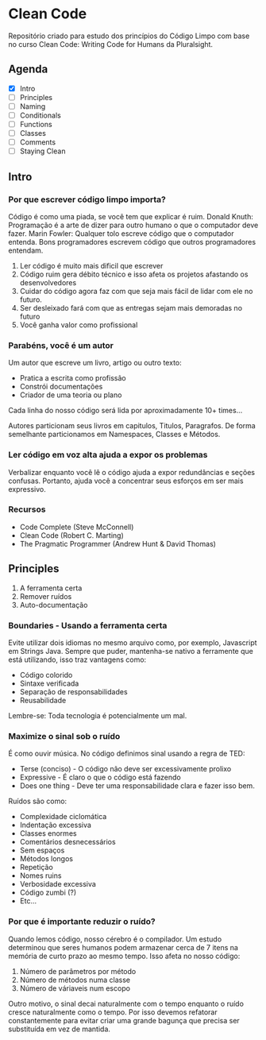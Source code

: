 # Clean Code

Repositório criado para estudo dos princípios do Código Limpo com base no curso Clean Code: Writing Code for Humans da Pluralsight.

## Agenda
- [x] Intro
- [ ] Principles
- [ ] Naming
- [ ] Conditionals
- [ ] Functions
- [ ] Classes
- [ ] Comments
- [ ] Staying Clean

## Intro

### Por que escrever código limpo importa?

Código é como uma piada, se você tem que explicar é ruim.
Donald Knuth: Programação é a arte de dizer para outro humano o que o computador deve fazer.
Marin Fowler: Qualquer tolo escreve código que o computador entenda. Bons programadores escrevem código que outros programadores entendam.

1. Ler código é muito mais dificil que escrever
2. Código ruim gera débito técnico e isso afeta os projetos afastando os desenvolvedores
3. Cuidar do código agora faz com que seja mais fácil de lidar com ele no futuro.
4. Ser desleixado fará com que as entregas sejam mais demoradas no futuro
5. Você ganha valor como profissional

### Parabéns, você é um autor

Um autor que escreve um livro, artigo ou outro texto:
- Pratica a escrita como profissão
- Constrói documentações
- Criador de uma teoria ou plano

Cada linha do nosso código será lida por aproximadamente 10+ times...

Autores particionam seus livros em capitulos, Titulos, Paragrafos.
De forma semelhante particionamos em Namespaces, Classes e Métodos.

### Ler código em voz alta ajuda a expor os problemas

Verbalizar enquanto você lê o código ajuda a expor redundâncias e seções confusas.
Portanto, ajuda você a concentrar seus esforços em ser mais expressivo.

### Recursos

- Code Complete (Steve McConnell)
- Clean Code (Robert C. Marting)
- The Pragmatic Programmer (Andrew Hunt & David Thomas)

## Principles

1. A ferramenta certa
2. Remover ruídos
3. Auto-documentação

### Boundaries - Usando a ferramenta certa

Evite utilizar dois idiomas no mesmo arquivo como, por exemplo, Javascript em Strings Java.
Sempre que puder, mantenha-se nativo a ferramente que está utilizando, isso traz vantagens como:

- Código colorido
- Sintaxe verificada
- Separação de responsabilidades
- Reusabilidade

Lembre-se: Toda tecnologia é potencialmente um mal.

### Maximize o sinal sob o ruído

É como ouvir música. No código definimos sinal usando a regra de TED:

- Terse (conciso) - O código não deve ser excessivamente prolixo
- Expressive - É claro o que o código está fazendo
- Does one thing - Deve ter uma responsabilidade clara e fazer isso bem.

Ruídos são como:

- Complexidade ciclomática
- Indentação excessiva
- Classes enormes
- Comentários desnecessários
- Sem espaços
- Métodos longos
- Repetição
- Nomes ruins
- Verbosidade excessiva
- Código zumbi (?)
- Etc...

### Por que é importante reduzir o ruído?

Quando lemos código, nosso cérebro é o compilador.
Um estudo determinou que seres humanos podem armazenar cerca de 7 itens na memória de curto prazo ao mesmo tempo. Isso afeta no nosso código:

1. Número de parâmetros por método
2. Número de métodos numa classe
3. Número de váriaveis num escopo

Outro motivo, o sinal decai naturalmente com o tempo enquanto o ruído cresce naturalmente como o tempo. Por isso devemos refatorar constantemente para evitar criar uma grande bagunça que precisa ser substituída em vez de mantida.

